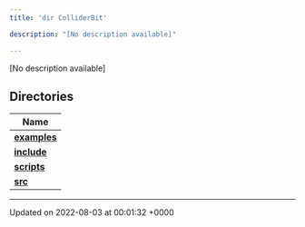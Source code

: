 ```yaml
---
title: 'dir ColliderBit'

description: "[No description available]"

---
```







[No description available]

## Directories

| Name           |
| -------------- |
| **[examples](/documentation/code/main/files/dir_5ec7ed99c429be57649080f5572cb885/#dir-examples)**  |
| **[include](/documentation/code/main/files/dir_86971f7a3e033a44fdd79643f3070191/#dir-include)**  |
| **[scripts](/documentation/code/main/files/dir_8d8d78fa40d3abc744d88b85d344fbd6/#dir-scripts)**  |
| **[src](/documentation/code/main/files/dir_ebc0d8ef92b132863f07a78e664e2ed5/#dir-src)**  |






-------------------------------

Updated on 2022-08-03 at 00:01:32 +0000
